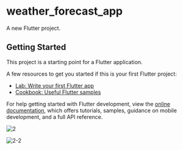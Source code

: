 # weather_forecast_app

A new Flutter project.

## Getting Started

This project is a starting point for a Flutter application.

A few resources to get you started if this is your first Flutter project:

- [Lab: Write your first Flutter app](https://docs.flutter.dev/get-started/codelab)
- [Cookbook: Useful Flutter samples](https://docs.flutter.dev/cookbook)

For help getting started with Flutter development, view the
[online documentation](https://docs.flutter.dev/), which offers tutorials,
samples, guidance on mobile development, and a full API reference.

![2](https://github.com/SE-LAPS/Weather-Forecast-App/assets/87580847/a0d1bcc0-be34-49be-931e-45964d01e038)


![2-2](https://github.com/SE-LAPS/Weather-Forecast-App/assets/87580847/bb46f9f2-53d8-445b-bb61-3fa58d12d6cf)
